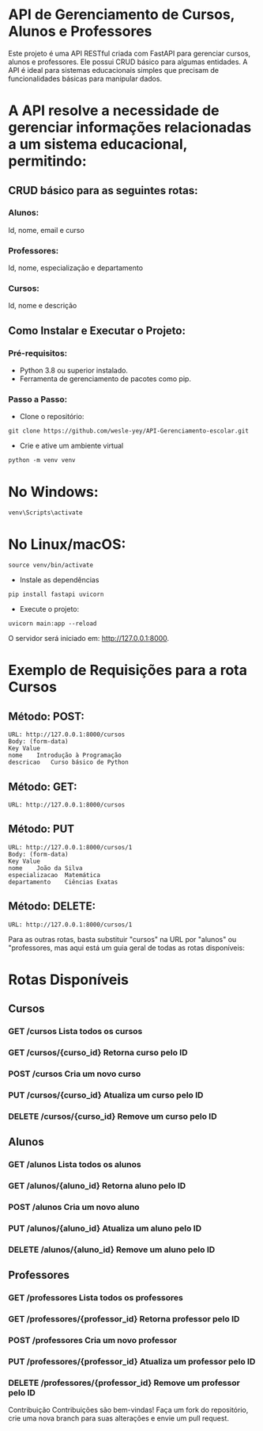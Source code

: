 # API de Gerenciamento de Cursos, Alunos e Professores
Este projeto é uma API RESTful criada com FastAPI para gerenciar cursos, alunos e professores. Ele possui CRUD básico para algumas entidades. A API é ideal para sistemas educacionais simples que precisam de funcionalidades básicas para manipular dados.

# A API resolve a necessidade de gerenciar informações relacionadas a um sistema educacional, permitindo:

## CRUD básico para as seguintes rotas:
### Alunos:
Id, nome, email e curso

### Professores:
Id, nome, especialização e departamento

### Cursos:
Id, nome e descrição

## Como Instalar e Executar o Projeto:
### Pré-requisitos:
* Python 3.8 ou superior instalado.
* Ferramenta de gerenciamento de pacotes como pip.
### Passo a Passo:
* Clone o repositório:
```
git clone https://github.com/wesle-yey/API-Gerenciamento-escolar.git
```

* Crie e ative um ambiente virtual
```
python -m venv venv
```
# No Windows:
```
venv\Scripts\activate
```
# No Linux/macOS:
```
source venv/bin/activate
```

* Instale as dependências

```
pip install fastapi uvicorn
```
* Execute o projeto:
```
uvicorn main:app --reload
```
O servidor será iniciado em: http://127.0.0.1:8000.

# Exemplo de Requisições para a rota Cursos

## Método: POST:
```
URL: http://127.0.0.1:8000/cursos
Body: (form-data)
Key	Value
nome	Introdução à Programação
descricao	Curso básico de Python
```

## Método: GET:
```
URL: http://127.0.0.1:8000/cursos
```
## Método: PUT
```
URL: http://127.0.0.1:8000/cursos/1
Body: (form-data)
Key	Value
nome	João da Silva
especializacao	Matemática
departamento	Ciências Exatas
```

## Método: DELETE:
```
URL: http://127.0.0.1:8000/cursos/1
```

Para as outras rotas, basta substituir "cursos" na URL por "alunos" ou "professores, mas aqui está um guia geral de todas as rotas disponíveis:
# Rotas Disponíveis
## Cursos	
### GET	/cursos	Lista todos os cursos
### GET	/cursos/{curso_id}	Retorna curso pelo ID
### POST	/cursos	Cria um novo curso
### PUT	/cursos/{curso_id}	Atualiza um curso pelo ID
### DELETE	/cursos/{curso_id}	Remove um curso pelo ID

## Alunos
### GET	/alunos	Lista todos os alunos
### GET	/alunos/{aluno_id}	Retorna aluno pelo ID
### POST	/alunos	Cria um novo aluno
### PUT	/alunos/{aluno_id}	Atualiza um aluno pelo ID
### DELETE	/alunos/{aluno_id}	Remove um aluno pelo ID
## Professores
### GET	/professores	Lista todos os professores
### GET	/professores/{professor_id}	Retorna professor pelo ID
### POST	/professores	Cria um novo professor
### PUT	/professores/{professor_id}	Atualiza um professor pelo ID
### DELETE	/professores/{professor_id}	Remove um professor pelo ID
Contribuição
Contribuições são bem-vindas! Faça um fork do repositório, crie uma nova branch para suas alterações e envie um pull request.
